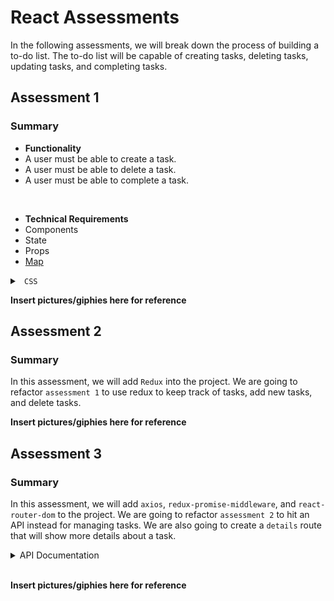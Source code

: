 # React Assessments

In the following assessments, we will break down the process of building a to-do list. The to-do list will be capable of creating tasks, deleting tasks, updating tasks, and completing tasks. 

## Assessment 1

### Summary

* __**Functionality**__
* A user must be able to create a task.
* A user must be able to delete a task.
* A user must be able to complete a task.

<br />

* <b> Technical Requirements </b>
* Components
* State
* Props
* <a href="https://developer.mozilla.org/en-US/docs/Web/JavaScript/Reference/Global_Objects/Array/map?v=example">Map</a> 



<details>

<summary> <code> CSS </code> </summary>

```css

```

</details>


<b> Insert pictures/giphies here for reference </b>

## Assessment 2

### Summary

In this assessment, we will add `Redux` into the project. We are going to refactor `assessment 1` to use redux to keep track of tasks, add new tasks, and delete tasks. 

<b> Insert pictures/giphies here for reference </b>

## Assessment 3

### Summary

In this assessment, we will add `axios`, `redux-promise-middleware`, and `react-router-dom` to the project. We are going to refactor `assessment 2` to hit an API instead for managing tasks. We are also going to create a `details` route that will show more details about a task. 

<details>

<summary> API Documentation </summary>

<br />

The API url: `api url goes here`.

GET - Returns an array of all tasks.

</details>

<br />

<b> Insert pictures/giphies here for reference </b>